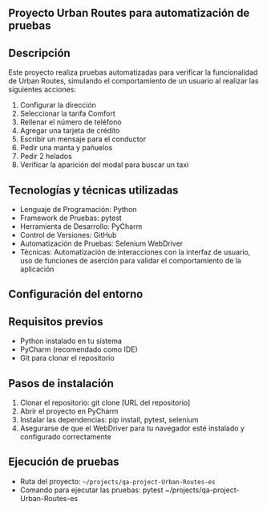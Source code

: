 ## Proyecto Urban Routes para automatización de pruebas

## Descripción
Este proyecto realiza pruebas automatizadas para verificar la funcionalidad de Urban Routes,
simulando el comportamiento de un usuario al realizar las siguientes acciones:

1. Configurar la dirección
2. Seleccionar la tarifa Comfort
3. Rellenar el número de teléfono
4. Agregar una tarjeta de crédito
5. Escribir un mensaje para el conductor
6. Pedir una manta y pañuelos
7. Pedir 2 helados
8. Verificar la aparición del modal para buscar un taxi

## Tecnologías y técnicas utilizadas

- Lenguaje de Programación: Python
- Framework de Pruebas: pytest
- Herramienta de Desarrollo: PyCharm
- Control de Versiones: GitHub
- Automatización de Pruebas: Selenium WebDriver
- Técnicas: Automatización de interacciones con la interfaz de usuario, uso de funciones de aserción para validar el comportamiento de la aplicación

## Configuración del entorno

## Requisitos previos
- Python instalado en tu sistema
- PyCharm (recomendado como IDE)
- Git para clonar el repositorio

## Pasos de instalación
1. Clonar el repositorio: git clone [URL del repositorio]
2. Abrir el proyecto en PyCharm
3. Instalar las dependencias: pip install, pytest, selenium
4. Asegurarse de que el WebDriver para tu navegador esté instalado y configurado correctamente

## Ejecución de pruebas
- Ruta del proyecto: `~/projects/qa-project-Urban-Routes-es`
- Comando para ejecutar las pruebas: pytest ~/projects/qa-project-Urban-Routes-es
